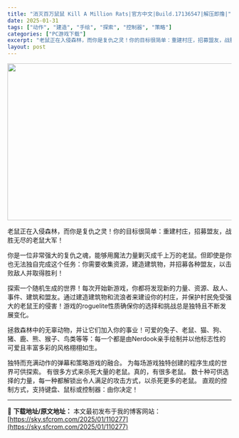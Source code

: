 ```yaml
---
title: "消灭百万鼠鼠 Kill A Million Rats|官方中文|Build.17136547|解压即撸|"
date: 2025-01-31
tags: ["动作", "建造", "手绘", "探索", "控制器", "策略"]
categories: ["PC游戏下载"]
excerpt: "老鼠正在入侵森林，而你是复仇之灵！你的目标很简单：重建村庄，招募盟友，战胜无尽的老鼠大军！ 你是一位非常强大的复仇之魂，能够用魔法力量剿灭成千上万的老鼠。但即使是你也无法独自完成这个任务：你需要收集资源，建造建筑物，并招募各种盟友，以击败敌人并取得胜利！ 探索一个随机生成的世界！每次开始新游戏，你都&hellip;"
layout: post
---
```


<img class="aligncenter size-full wp-image-110258" src="https://sky.sfcrom.com/wp-content/uploads/2025/01/2025013108104818.webp" alt="" width="616" height="353" />

老鼠正在入侵森林，而你是复仇之灵！你的目标很简单：重建村庄，招募盟友，战胜无尽的老鼠大军！

你是一位非常强大的复仇之魂，能够用魔法力量剿灭成千上万的老鼠。但即使是你也无法独自完成这个任务：你需要收集资源，建造建筑物，并招募各种盟友，以击败敌人并取得胜利！

探索一个随机生成的世界！每次开始新游戏，你都将发现新的力量、资源、敌人、事件、建筑和盟友。通过建造建筑物和流浪者来建设你的村庄，并保护村民免受强大的老鼠王的侵害！游戏的roguelite性质确保你的选择和挑战总是独特且不断发展变化。

拯救森林中的无辜动物，并让它们加入你的事业！可爱的兔子、老鼠、猫、狗、猪、鹿、熊、猴子、鸟类等等：每一个都是由Nerdook亲手绘制并以他标志性的可爱且丰富多彩的风格栩栩如生。

独特而充满动作的弹幕和策略游戏的融合。
为每场游戏独特创建的程序生成的世界可供探索。
有很多方式来杀死大量的老鼠。真的，有很多老鼠。
数十种可供选择的力量，每一种都解锁出令人满足的攻击方式，以杀死更多的老鼠。
直观的控制方式，支持键盘、鼠标或控制器：由你决定！

---
📖 **下载地址/原文地址：** 本文最初发布于我的博客网站：[https://sky.sfcrom.com/2025/01/110277](https://sky.sfcrom.com/2025/01/110277)
